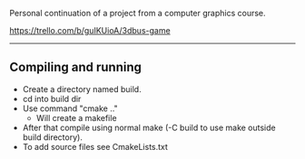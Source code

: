 Personal continuation of a project from a computer graphics course.

https://trello.com/b/guIKUioA/3dbus-game 

-----
## Compiling and running
* Create a directory named build.
* cd into build dir
* Use command "cmake .."
    * Will create a makefile
* After that compile using normal make (-C build to use make outside build directory).
* To add source files see CmakeLists.txt

